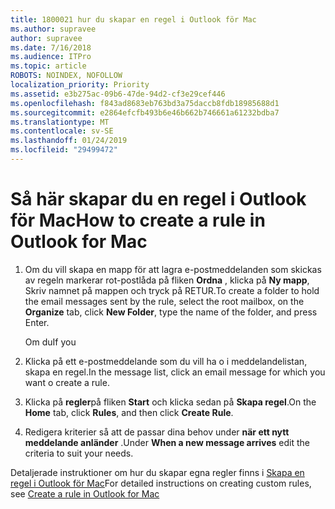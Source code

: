```yaml
---
title: 1800021 hur du skapar en regel i Outlook för Mac
ms.author: supravee
author: supravee
ms.date: 7/16/2018
ms.audience: ITPro
ms.topic: article
ROBOTS: NOINDEX, NOFOLLOW
localization_priority: Priority
ms.assetid: e3b275ac-09b6-47de-94d2-cf3e29cef446
ms.openlocfilehash: f843ad8683eb763bd3a75daccb8fdb18985688d1
ms.sourcegitcommit: e2864efcfb493b6e46b662b746661a61232bdba7
ms.translationtype: MT
ms.contentlocale: sv-SE
ms.lasthandoff: 01/24/2019
ms.locfileid: "29499472"
---
```

# <a name="how-to-create-a-rule-in-outlook-for-mac"></a><span data-ttu-id="ff521-102">Så här skapar du en regel i Outlook för Mac</span><span class="sxs-lookup"><span data-stu-id="ff521-102">How to create a rule in Outlook for Mac</span></span>

1. <span data-ttu-id="ff521-103">Om du vill skapa en mapp för att lagra e-postmeddelanden som skickas av regeln markerar rot-postlåda på fliken **Ordna** , klicka på **Ny mapp**, Skriv namnet på mappen och tryck på RETUR.</span><span class="sxs-lookup"><span data-stu-id="ff521-103">To create a folder to hold the email messages sent by the rule, select the root mailbox, on the **Organize** tab, click **New Folder**, type the name of the folder, and press Enter.</span></span>
    
    <span data-ttu-id="ff521-104">Om du</span><span class="sxs-lookup"><span data-stu-id="ff521-104">If you</span></span> 
    
2. <span data-ttu-id="ff521-105">Klicka på ett e-postmeddelande som du vill ha o i meddelandelistan, skapa en regel.</span><span class="sxs-lookup"><span data-stu-id="ff521-105">In the message list, click an email message for which you want o create a rule.</span></span>
    
3. <span data-ttu-id="ff521-106">Klicka på **regler**på fliken **Start** och klicka sedan på **Skapa regel**.</span><span class="sxs-lookup"><span data-stu-id="ff521-106">On the **Home** tab, click **Rules**, and then click **Create Rule**.</span></span>
    
4. <span data-ttu-id="ff521-107">Redigera kriterier så att de passar dina behov under **när ett nytt meddelande anländer** .</span><span class="sxs-lookup"><span data-stu-id="ff521-107">Under **When a new message arrives** edit the criteria to suit your needs.</span></span> 
    
<span data-ttu-id="ff521-108">Detaljerade instruktioner om hur du skapar egna regler finns i [Skapa en regel i Outlook för Mac](https://aka.ms/AA1uy0v)</span><span class="sxs-lookup"><span data-stu-id="ff521-108">For detailed instructions on creating custom rules, see [Create a rule in Outlook for Mac](https://aka.ms/AA1uy0v)</span></span>
  

